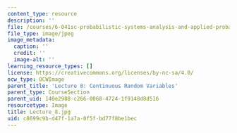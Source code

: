 ```yaml
---
content_type: resource
description: ''
file: /courses/6-041sc-probabilistic-systems-analysis-and-applied-probability-fall-2013/c8699c9bd47f1a7a0f5fbd77f8be1bec_Lecture_8.jpg
file_type: image/jpeg
image_metadata:
  caption: ''
  credit: ''
  image-alt: ''
learning_resource_types: []
license: https://creativecommons.org/licenses/by-nc-sa/4.0/
ocw_type: OCWImage
parent_title: 'Lecture 8: Continuous Random Variables'
parent_type: CourseSection
parent_uid: 140e2988-c266-0068-4724-1f9148d8d516
resourcetype: Image
title: Lecture_8.jpg
uid: c8699c9b-d47f-1a7a-0f5f-bd77f8be1bec
---
```

